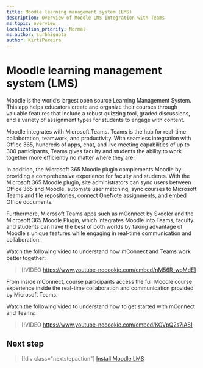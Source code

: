 ```yaml
---
title: Moodle learning management system (LMS)
description: Overview of Moodle LMS integration with Teams
ms.topic: overview
localization_priority: Normal
ms.author: surbhigupta
author: KirtiPereira
---
```


# Moodle learning management system (LMS)

Moodle is the world’s largest open source Learning Management System. This app helps educators create and organize their courses through valuable features that include a robust quizzing tool, graded discussions, and a variety of assignment types for students to engage with content.  
 
Moodle integrates with Microsoft Teams. Teams is the hub for real-time collaboration, teamwork, and productivity. With seamless integration with Office 365, hundreds of apps, chat, and live meeting capabilities of up to 300 participants, Teams gives faculty and students the ability to work together more efficiently no matter where they are. 
 
In addition, the Microsoft 365 Moodle plugin complements Moodle by providing a comprehensive experience for faculty and students. With the Microsoft 365 Moodle plugin, site administrators can sync users between Office 365 and Moodle, automate user matching, sync courses to Microsoft Teams and file repositories, connect OneNote assignments, and embed Office documents.  
 
Furthermore, Microsoft Teams apps such as mConnect by Skooler and the Microsoft 365 Moodle Plugin, which integrates Moodle into Teams, faculty and students can have the best of both worlds by taking advantage of Moodle's unique features while engaging in real-time communication and collaboration.

Watch the following video to understand how mConnect and Teams work better together:

> [!VIDEO https://www.youtube-nocookie.com/embed/nM56R_woMdE]

From inside mConnect, course participants access the full Moodle course experience inside the real-time collaboration and communication provided by Microsoft Teams.

Watch the following video to understand how to get started with mConnect and Teams:

> [!VIDEO https://www.youtube-nocookie.com/embed/KOVpQ2s7iA8]

## Next step

> [!div class="nextstepaction"]
> [Install Moodle LMS](moodleinstructions.md)